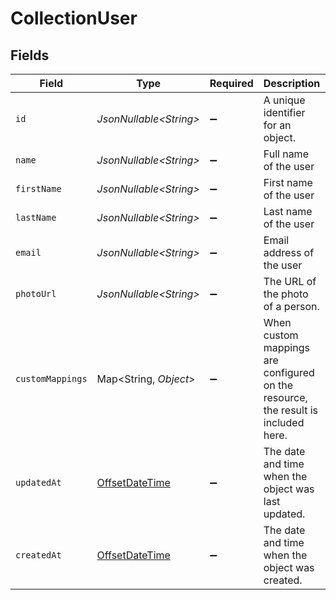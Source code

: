 # CollectionUser


## Fields

| Field                                                                                     | Type                                                                                      | Required                                                                                  | Description                                                                               | Example                                                                                   |
| ----------------------------------------------------------------------------------------- | ----------------------------------------------------------------------------------------- | ----------------------------------------------------------------------------------------- | ----------------------------------------------------------------------------------------- | ----------------------------------------------------------------------------------------- |
| `id`                                                                                      | *JsonNullable\<String>*                                                                   | :heavy_minus_sign:                                                                        | A unique identifier for an object.                                                        | 12345                                                                                     |
| `name`                                                                                    | *JsonNullable\<String>*                                                                   | :heavy_minus_sign:                                                                        | Full name of the user                                                                     | Elon Musk                                                                                 |
| `firstName`                                                                               | *JsonNullable\<String>*                                                                   | :heavy_minus_sign:                                                                        | First name of the user                                                                    | Elon                                                                                      |
| `lastName`                                                                                | *JsonNullable\<String>*                                                                   | :heavy_minus_sign:                                                                        | Last name of the user                                                                     | Musk                                                                                      |
| `email`                                                                                   | *JsonNullable\<String>*                                                                   | :heavy_minus_sign:                                                                        | Email address of the user                                                                 | elon@musk.com                                                                             |
| `photoUrl`                                                                                | *JsonNullable\<String>*                                                                   | :heavy_minus_sign:                                                                        | The URL of the photo of a person.                                                         | https://unavatar.io/elon-musk                                                             |
| `customMappings`                                                                          | Map\<String, *Object*>                                                                    | :heavy_minus_sign:                                                                        | When custom mappings are configured on the resource, the result is included here.         |                                                                                           |
| `updatedAt`                                                                               | [OffsetDateTime](https://docs.oracle.com/javase/8/docs/api/java/time/OffsetDateTime.html) | :heavy_minus_sign:                                                                        | The date and time when the object was last updated.                                       | 2020-09-30T07:43:32.000Z                                                                  |
| `createdAt`                                                                               | [OffsetDateTime](https://docs.oracle.com/javase/8/docs/api/java/time/OffsetDateTime.html) | :heavy_minus_sign:                                                                        | The date and time when the object was created.                                            | 2020-09-30T07:43:32.000Z                                                                  |